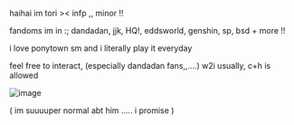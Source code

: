 haihai im tori >< infp ,, minor !!

fandoms im in :; dandadan, jjk, HQ!, eddsworld, genshin, sp, bsd + more !!

i love ponytown sm and i literally play it everyday

feel free to interact, (especially dandadan fans,,....) w2i usually, c+h is allowed

![image](https://64.media.tumblr.com/44deed6e7768a27f9ddf45fa3b3c439d/f31dbc597ce3fd80-b7/s400x600/f3295bd6b69e5291391816531a5bfc319e88d6db.gifv)

( im suuuuper normal abt him ..... i promise ) 
